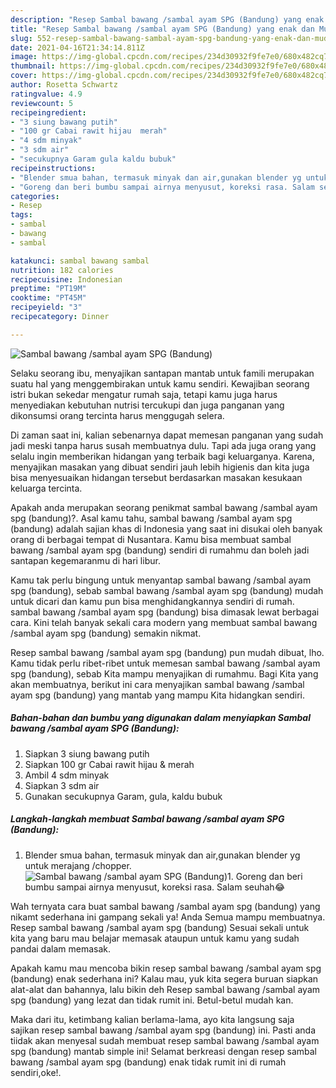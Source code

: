 ```yaml
---
description: "Resep Sambal bawang /sambal ayam SPG (Bandung) yang enak dan Mudah Dibuat"
title: "Resep Sambal bawang /sambal ayam SPG (Bandung) yang enak dan Mudah Dibuat"
slug: 552-resep-sambal-bawang-sambal-ayam-spg-bandung-yang-enak-dan-mudah-dibuat
date: 2021-04-16T21:34:14.811Z
image: https://img-global.cpcdn.com/recipes/234d30932f9fe7e0/680x482cq70/sambal-bawang-sambal-ayam-spg-bandung-foto-resep-utama.jpg
thumbnail: https://img-global.cpcdn.com/recipes/234d30932f9fe7e0/680x482cq70/sambal-bawang-sambal-ayam-spg-bandung-foto-resep-utama.jpg
cover: https://img-global.cpcdn.com/recipes/234d30932f9fe7e0/680x482cq70/sambal-bawang-sambal-ayam-spg-bandung-foto-resep-utama.jpg
author: Rosetta Schwartz
ratingvalue: 4.9
reviewcount: 5
recipeingredient:
- "3 siung bawang putih"
- "100 gr Cabai rawit hijau  merah"
- "4 sdm minyak"
- "3 sdm air"
- "secukupnya Garam gula kaldu bubuk"
recipeinstructions:
- "Blender smua bahan, termasuk minyak dan air,gunakan blender yg untuk merajang /chopper."
- "Goreng dan beri bumbu sampai airnya menyusut, koreksi rasa. Salam seuhah😂"
categories:
- Resep
tags:
- sambal
- bawang
- sambal

katakunci: sambal bawang sambal 
nutrition: 182 calories
recipecuisine: Indonesian
preptime: "PT19M"
cooktime: "PT45M"
recipeyield: "3"
recipecategory: Dinner

---
```



![Sambal bawang /sambal ayam SPG (Bandung)](https://img-global.cpcdn.com/recipes/234d30932f9fe7e0/680x482cq70/sambal-bawang-sambal-ayam-spg-bandung-foto-resep-utama.jpg)

Selaku seorang ibu, menyajikan santapan mantab untuk famili merupakan suatu hal yang menggembirakan untuk kamu sendiri. Kewajiban seorang istri bukan sekedar mengatur rumah saja, tetapi kamu juga harus menyediakan kebutuhan nutrisi tercukupi dan juga panganan yang dikonsumsi orang tercinta harus menggugah selera.

Di zaman  saat ini, kalian sebenarnya dapat memesan panganan yang sudah jadi meski tanpa harus susah membuatnya dulu. Tapi ada juga orang yang selalu ingin memberikan hidangan yang terbaik bagi keluarganya. Karena, menyajikan masakan yang dibuat sendiri jauh lebih higienis dan kita juga bisa menyesuaikan hidangan tersebut berdasarkan masakan kesukaan keluarga tercinta. 



Apakah anda merupakan seorang penikmat sambal bawang /sambal ayam spg (bandung)?. Asal kamu tahu, sambal bawang /sambal ayam spg (bandung) adalah sajian khas di Indonesia yang saat ini disukai oleh banyak orang di berbagai tempat di Nusantara. Kamu bisa membuat sambal bawang /sambal ayam spg (bandung) sendiri di rumahmu dan boleh jadi santapan kegemaranmu di hari libur.

Kamu tak perlu bingung untuk menyantap sambal bawang /sambal ayam spg (bandung), sebab sambal bawang /sambal ayam spg (bandung) mudah untuk dicari dan kamu pun bisa menghidangkannya sendiri di rumah. sambal bawang /sambal ayam spg (bandung) bisa dimasak lewat berbagai cara. Kini telah banyak sekali cara modern yang membuat sambal bawang /sambal ayam spg (bandung) semakin nikmat.

Resep sambal bawang /sambal ayam spg (bandung) pun mudah dibuat, lho. Kamu tidak perlu ribet-ribet untuk memesan sambal bawang /sambal ayam spg (bandung), sebab Kita mampu menyajikan di rumahmu. Bagi Kita yang akan membuatnya, berikut ini cara menyajikan sambal bawang /sambal ayam spg (bandung) yang mantab yang mampu Kita hidangkan sendiri.

<!--inarticleads1-->

##### Bahan-bahan dan bumbu yang digunakan dalam menyiapkan Sambal bawang /sambal ayam SPG (Bandung):

1. Siapkan 3 siung bawang putih
1. Siapkan 100 gr Cabai rawit hijau &amp; merah
1. Ambil 4 sdm minyak
1. Siapkan 3 sdm air
1. Gunakan secukupnya Garam, gula, kaldu bubuk




<!--inarticleads2-->

##### Langkah-langkah membuat Sambal bawang /sambal ayam SPG (Bandung):

1. Blender smua bahan, termasuk minyak dan air,gunakan blender yg untuk merajang /chopper.
<img src="https://img-global.cpcdn.com/steps/cfd6a490ffb806a7/160x128cq70/sambal-bawang-sambal-ayam-spg-bandung-langkah-memasak-1-foto.jpg" alt="Sambal bawang /sambal ayam SPG (Bandung)">1. Goreng dan beri bumbu sampai airnya menyusut, koreksi rasa. Salam seuhah😂




Wah ternyata cara buat sambal bawang /sambal ayam spg (bandung) yang nikamt sederhana ini gampang sekali ya! Anda Semua mampu membuatnya. Resep sambal bawang /sambal ayam spg (bandung) Sesuai sekali untuk kita yang baru mau belajar memasak ataupun untuk kamu yang sudah pandai dalam memasak.

Apakah kamu mau mencoba bikin resep sambal bawang /sambal ayam spg (bandung) enak sederhana ini? Kalau mau, yuk kita segera buruan siapkan alat-alat dan bahannya, lalu bikin deh Resep sambal bawang /sambal ayam spg (bandung) yang lezat dan tidak rumit ini. Betul-betul mudah kan. 

Maka dari itu, ketimbang kalian berlama-lama, ayo kita langsung saja sajikan resep sambal bawang /sambal ayam spg (bandung) ini. Pasti anda tiidak akan menyesal sudah membuat resep sambal bawang /sambal ayam spg (bandung) mantab simple ini! Selamat berkreasi dengan resep sambal bawang /sambal ayam spg (bandung) enak tidak rumit ini di rumah sendiri,oke!.

